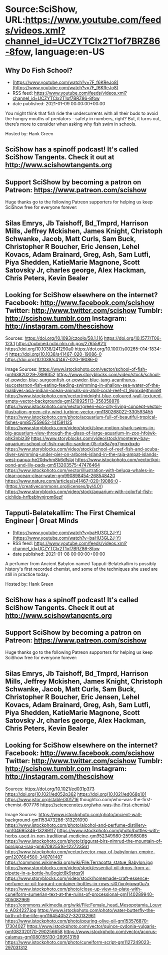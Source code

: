 # Source:SciShow, URL:https://www.youtube.com/feeds/videos.xml?channel_id=UCZYTClx2T1of7BRZ86-8fow, language:en-US

## Why Do Fish School?
 - [https://www.youtube.com/watch?v=7F_f6KReJo8](https://www.youtube.com/watch?v=7F_f6KReJo8)
 - RSS feed: https://www.youtube.com/feeds/videos.xml?channel_id=UCZYTClx2T1of7BRZ86-8fow
 - date published: 2021-01-09 00:00:00+00:00

You might think that fish ride the undercurrents with all their buds to avoid the hungry mouths of predators - safety in numbers, right? But, it turns out, there’s more to consider when asking why fish swim in schools. 



Hosted by: Hank Green

SciShow has a spinoff podcast! It's called SciShow Tangents. Check it out at http://www.scishowtangents.org
----------
Support SciShow by becoming a patron on Patreon: https://www.patreon.com/scishow
----------
Huge thanks go to the following Patreon supporters for helping us keep SciShow free for everyone forever:

Silas Emrys, Jb Taishoff, Bd_Tmprd, Harrison Mills, Jeffrey Mckishen, James Knight, Christoph Schwanke, Jacob, Matt Curls, Sam Buck, Christopher R Boucher, Eric Jensen, Lehel Kovacs, Adam Brainard, Greg, Ash, Sam Lutfi, Piya Shedden, KatieMarie Magnone, Scott Satovsky Jr, charles george, Alex Hackman, Chris Peters, Kevin Bealer
----------
Looking for SciShow elsewhere on the internet?
Facebook: http://www.facebook.com/scishow
Twitter: http://www.twitter.com/scishow
Tumblr: http://scishow.tumblr.com
Instagram: http://instagram.com/thescishow
----------

Sources:
https://doi.org/10.1093/czoolo/58.1.116
https://doi.org/10.1577/T06-123.1 
https://pubmed.ncbi.nlm.nih.gov/27655821/
https://doi.org/10.1038/241290a0
https://doi.org/10.1007/s00265-014-1834-4
https://doi.org/10.1038/s41467-020-19086-0
https://doi.org/10.1038/s41467-020-19086-0 

Image Sources:
https://www.istockphoto.com/vector/school-of-fish-gm163820229-7899352
https://www.storyblocks.com/video/stock/school-of-powder-blue-surgeonfish-or-powder-blue-tang-acanthurus-leucosternon-fish-eating-feeding-swimming-in-shallow-sea-water-of-the-maldives-asia-indian-ocean-animals-on-atoll-coral-reef-s1_9gmxdejthnin9t
https://www.istockphoto.com/vector/midnight-blue-coloured-wall-textured-empty-vector-backgrounds-gm1218925113-356358876
https://www.istockphoto.com/vector/green-eco-city-living-concept-vector-illustration-green-city-wind-turbine-vector-gm1180268022-330593455
https://www.istockphoto.com/photo/acquarium-full-of-beautiful-tropical-fishes-gm857559652-141591125
https://www.storyblocks.com/video/stock/slow-motion-shark-swims-in-big-aquarium-view-through-the-glass-of-large-aquarium-in-zoo-hfojwk-phk3nbiz39
https://www.storyblocks.com/video/stock/monterey-bay-aquarium-school-of-fish-pacific-sardine-05-rtq8a7gq7jmqxbxdo
https://www.storyblocks.com/video/stock/school-of-reef-fish-and-scuba-diver-swimming-under-pier-on-arborek-island-in-the-raja-ampat-islands-west-papua-he20dwhm8k6dfslaj
https://www.istockphoto.com/vector/koi-pond-and-lily-pads-gm513203575-47476464
https://www.istockphoto.com/vector/illustration-with-beluga-whales-in-clear-ocean-clear-water-gm990898454-268548420
https://www.nature.com/articles/s41467-020-19086-0 - (https://creativecommons.org/licenses/by/4.0/)
https://www.storyblocks.com/video/stock/aquarium-with-colorful-fish-cichlids-hrfbsbhvnjrpm6ezf

## Tapputi-Belatekallim: The First Chemical Engineer | Great Minds
 - [https://www.youtube.com/watch?v=baHU3GL2J-Y](https://www.youtube.com/watch?v=baHU3GL2J-Y)
 - RSS feed: https://www.youtube.com/feeds/videos.xml?channel_id=UCZYTClx2T1of7BRZ86-8fow
 - date published: 2021-01-08 00:00:00+00:00

A perfumer from Ancient Babylon named Tapputi-Belatekallim is possibly history's first recorded chemist, and some of the techniques she used are still in practice today.

Hosted by: Hank Green

SciShow has a spinoff podcast! It's called SciShow Tangents. Check it out at http://www.scishowtangents.org
----------
Support SciShow by becoming a patron on Patreon: https://www.patreon.com/scishow
----------
Huge thanks go to the following Patreon supporters for helping us keep SciShow free for everyone forever:

Silas Emrys, Jb Taishoff, Bd_Tmprd, Harrison Mills, Jeffrey Mckishen, James Knight, Christoph Schwanke, Jacob, Matt Curls, Sam Buck, Christopher R Boucher, Eric Jensen, Lehel Kovacs, Adam Brainard, Greg, Ash, Sam Lutfi, Piya Shedden, KatieMarie Magnone, Scott Satovsky Jr, charles george, Alex Hackman, Chris Peters, Kevin Bealer
----------
Looking for SciShow elsewhere on the internet?
Facebook: http://www.facebook.com/scishow
Twitter: http://www.twitter.com/scishow
Tumblr: http://scishow.tumblr.com
Instagram: http://instagram.com/thescishow
----------
Sources:
https://doi.org/10.1021/ed031p373
https://doi.org/10.1021/ed052p362
https://doi.org/10.1021/ed068p101
https://www.jstor.org/stable/301716 
thoughtco.com/who-was-the-first-chemist-607776
https://sciencenotes.org/who-was-the-first-chemist/

Image Sources:
https://www.istockphoto.com/photo/ancient-wall-background-gm1153473286-313291090
https://www.istockphoto.com/photo/alcohol-and-perfume-distillery-gm104695346-13289117
https://www.istockphoto.com/photo/bottles-with-herbs-used-in-non-traditional-medicine-gm952349980-259988085
https://www.istockphoto.com/photo/ziggurat-birs-nimrud-the-mountain-of-borsippa-iraq-gm670825516-122723561
https://www.istockphoto.com/vector/vector-map-of-babylonian-empire-gm1207684580-348781487
https://commons.wikimedia.org/wiki/File:Terracotta_statue_Babylon.jpg
https://www.storyblocks.com/video/stock/essential-oil-drops-from-a-pipette-in-a-bottle-hu0ogjct8k9stqs9l
https://www.storyblocks.com/video/stock/homemade-craft-essence-perfume-or-oil-fragrant-container-bottles-in-rows-sl07ixplgixwq0u7x
https://www.istockphoto.com/photo/close-up-view-to-plate-with-cuneiform-sumerian-text-at-the-ruins-of-processional-gm1140289940-305082969
https://commons.wikimedia.org/wiki/File:Female_head_Mesopotamia_Louvre_AO24227.jpg
https://www.istockphoto.com/photo/water-butterfly-the-birth-of-the-life-gm1164540527-320132961
https://www.istockphoto.com/photo/pouring-olive-oil-gm153576870-17304027
https://www.istockphoto.com/vector/quince-cydonia-vulgaris-gm1082320170-290256658
https://www.istockphoto.com/vector/acorus-calamus-gm1080155130-289513159
https://www.istockphoto.com/photo/cuneiform-script-gm1127249023-297031312

